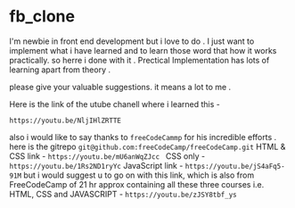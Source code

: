 # fb_clone


I'm newbie in front end development but i love to do .
I just want to implement what i have learned and to learn those word that how it works practically. so herre i done with it . Prectical Implementation has lots of learning apart from theory .

please give your valuable suggestions. it means a lot to me .

Here is the link of the utube chanell where i learned this -
```
https://youtu.be/NljIHlZRTTE
```

also i would like to say thanks to ```freeCodeCammp``` for his incredible efforts . here is the gitrepo
``` git@github.com:freeCodeCamp/freeCodeCamp.git ```
HTML & CSS link -
```https://youtu.be/mU6anWqZJcc ```
CSS only -
```https://youtu.be/1Rs2ND1ryYc```
JavaScript link -
```https://youtu.be/jS4aFq5-91M```
but i would suggest u to go on with this link, which is also from FreeCodeCamp of 21 hr approx containing all these three 
courses i.e. HTML, CSS and JAVASCRIPT -
```https://youtu.be/zJSY8tbf_ys```
